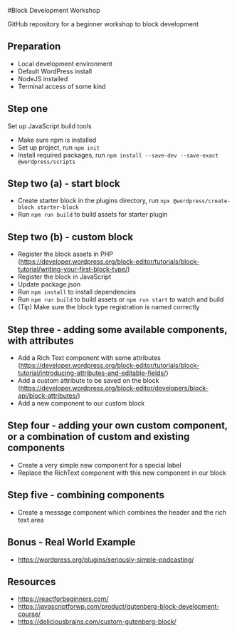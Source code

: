 #Block Development Workshop

GitHub repository for a beginner workshop to block development

## Preparation
* Local development environment
* Default WordPress install
* NodeJS installed
* Terminal access of some kind

## Step one
Set up JavaScript build tools
* Make sure npm is installed
* Set up project, run `npm init`
* Install required packages, run `npm install --save-dev --save-exact @wordpress/scripts`

## Step two (a) - start block
* Create starter block in the plugins directory, run `npx @wordpress/create-block starter-block`
* Run `npm run build` to build assets for starter plugin

## Step two (b) - custom block
* Register the block assets in PHP (https://developer.wordpress.org/block-editor/tutorials/block-tutorial/writing-your-first-block-type/)
* Register the block in JavaScript
* Update package.json
* Run `npm install` to install dependencies
* Run `npm run build` to build assets or `npm run start` to watch and build
* (Tip) Make sure the block type registration is named correctly

## Step three - adding some available components, with attributes
* Add a Rich Text component with some attributes (https://developer.wordpress.org/block-editor/tutorials/block-tutorial/introducing-attributes-and-editable-fields/)
* Add a custom attribute to be saved on the block (https://developer.wordpress.org/block-editor/developers/block-api/block-attributes/)
* Add a new component to our custom block

## Step four - adding your own custom component, or a combination of custom and existing components
* Create a very simple new component for a special label
* Replace the RichText component with this new component in our block

## Step five - combining components
* Create a message component which combines the header and the rich text area

## Bonus - Real World Example
* https://wordpress.org/plugins/seriously-simple-podcasting/

## Resources
* https://reactforbeginners.com/
* https://javascriptforwp.com/product/gutenberg-block-development-course/
* https://deliciousbrains.com/custom-gutenberg-block/
